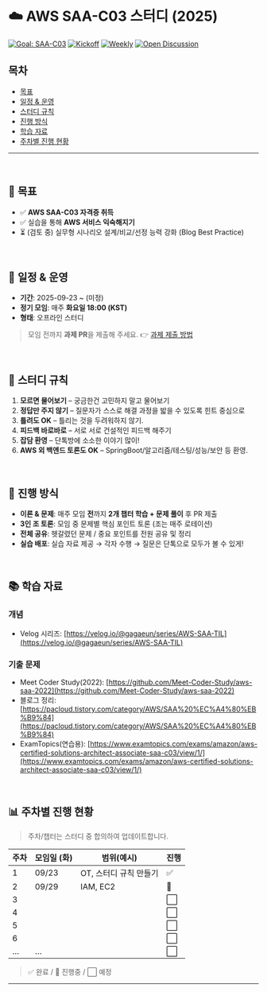# ☁️ AWS SAA-C03 스터디 (2025)

[![Goal: SAA-C03](https://img.shields.io/badge/Goal-AWS%20SAA--C03-232F3E?logo=amazonaws\&logoColor=fff)](https://aws.amazon.com/certification/certified-solutions-architect-associate/)
[![Kickoff](https://img.shields.io/badge/Start-2025.09.23-00b894)](#일정--운영)
[![Weekly](https://img.shields.io/badge/Weekly-Tue%2018:00%20\(KST\)-0984e3)](#일정--운영)
[![Open Discussion](https://img.shields.io/badge/Topic-Backend%20%2B%20AWS-6c5ce7)](#스터디-규칙)



## 목차

* [목표](#-목표)
* [일정 & 운영](#-일정--운영)
* [스터디 규칙](#-스터디-규칙)
* [진행 방식](#-진행-방식)
* [학습 자료](#-학습-자료)
* [주차별 진행 현황](#-주차별-진행-현황)

---

<br>

## 🎯 목표

* ✅ **AWS SAA-C03 자격증 취득**
* ✅ 실습을 통해 **AWS 서비스 익숙해지기**
* ⏳ (검토 중) 실무형 시나리오 설계/비교/선정 능력 강화 (Blog Best Practice)


<br>


## 📅 일정 & 운영

* **기간**: 2025-09-23 \~ (미정)
* **정기 모임**: 매주 **화요일 18:00 (KST)**
* **형태**: 오프라인 스터디

> 모임 전까지 **과제 PR**을 제출해 주세요. 👉 [과제 제출 방법](./how-to-submit/)

<br>

## 📜 스터디 규칙

1. **모르면 물어보기** – 궁금한건 고민하지 말고 물어보기
2. **정답만 주지 않기** – 질문자가 스스로 해결 과정을 밟을 수 있도록 힌트 중심으로
3. **틀려도 OK** – 틀리는 것을 두려워하지 않기.
4. **피드백 바로바로** – 서로 서로 건설적인 피드백 해주기
5. **잡담 환영** – 단톡방에 소소한 이야기 많이!
6. **AWS 외 백엔드 토론도 OK** – SpringBoot/알고리즘/테스팅/성능/보안 등 환영.

<br>

## 🔄 진행 방식

* **이론 & 문제**: 매주 모임 **전**까지 **2개 챕터 학습 + 문제 풀이** 후 PR 제출
* **3인 조 토론**: 모임 중 문제별 핵심 포인트 토론 (조는 매주 로테이션)
* **전체 공유**: 헷갈렸던 문제 / 중요 포인트를 전원 공유 및 정리
* **실습 배포**: 실습 자료 제공 → 각자 수행 → 질문은 단톡으로 모두가 볼 수 있게!

<br>

## 📚 학습 자료

### 개념

* Velog 시리즈: [https://velog.io/@gagaeun/series/AWS-SAA-TIL](https://velog.io/@gagaeun/series/AWS-SAA-TIL)


###  기출 문제

* Meet Coder Study(2022): [https://github.com/Meet-Coder-Study/aws-saa-2022](https://github.com/Meet-Coder-Study/aws-saa-2022)
* 블로그 정리: [https://pacloud.tistory.com/category/AWS/SAA%20%EC%A4%80%EB%B9%84](https://pacloud.tistory.com/category/AWS/SAA%20%EC%A4%80%EB%B9%84)
* ExamTopics(연습용): [https://www.examtopics.com/exams/amazon/aws-certified-solutions-architect-associate-saa-c03/view/1/](https://www.examtopics.com/exams/amazon/aws-certified-solutions-architect-associate-saa-c03/view/1/)

<br>

## 📊 주차별 진행 현황

> 주차/챕터는 스터디 중 합의하여 업데이트합니다.

| 주차 | 모임일 (화) | 범위(예시)     | 진행 |
| -- | ------- | ---------------------------- | --- |
| 1  | 09/23   | OT, 스터디 규칙 만들기       |  ✅ |
| 2  | 09/29   |     IAM, EC2               | 🔄 |
| 3  |    |               |  ⬜️ |
| 4  |    |                |  ⬜️ |
| 5  |    |     |  ⬜️ |
| 6  |   |         |  ⬜️ |
| …  | …       |  |  ⬜️ |

> ✅ 완료 / 🔄 진행중 / ⬜️ 예정

---

<!-- ## 토론 & 피드백 가이드

* **문제 토론**: "왜 이 선택이 정답인가?" 혹은 "왜 틀린지 모르겠다"같은 자신의 문제 풀이 과정을 서로 공유하기
- **잠정 결론** : 전체 공유 전, 셋이 의견을 취합하기
- **전체 공유** : 문제를 순서대로 보며 각 조에서 선택된 문제 공유  -->